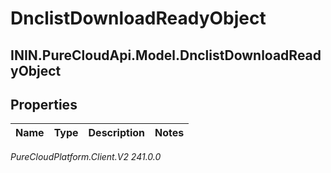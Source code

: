 # DnclistDownloadReadyObject

## ININ.PureCloudApi.Model.DnclistDownloadReadyObject

## Properties

|Name | Type | Description | Notes|
|------------ | ------------- | ------------- | -------------|



_PureCloudPlatform.Client.V2 241.0.0_

